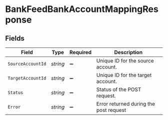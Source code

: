 # BankFeedBankAccountMappingResponse


## Fields

| Field                                  | Type                                   | Required                               | Description                            |
| -------------------------------------- | -------------------------------------- | -------------------------------------- | -------------------------------------- |
| `SourceAccountId`                      | *string*                               | :heavy_minus_sign:                     | Unique ID for the source account.      |
| `TargetAccountId`                      | *string*                               | :heavy_minus_sign:                     | Unique ID for the target account.      |
| `Status`                               | *string*                               | :heavy_minus_sign:                     | Status of the POST request.            |
| `Error`                                | *string*                               | :heavy_minus_sign:                     | Error returned during the post request |